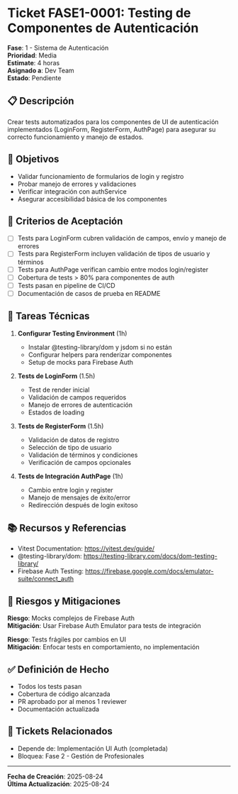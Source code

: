 # Ticket FASE1-0001: Testing de Componentes de Autenticación

**Fase**: 1 - Sistema de Autenticación  
**Prioridad**: Media  
**Estimate**: 4 horas  
**Asignado a**: Dev Team  
**Estado**: Pendiente  

## 📋 Descripción

Crear tests automatizados para los componentes de UI de autenticación implementados (LoginForm, RegisterForm, AuthPage) para asegurar su correcto funcionamiento y manejo de estados.

## 🎯 Objetivos

- Validar funcionamiento de formularios de login y registro
- Probar manejo de errores y validaciones
- Verificar integración con authService
- Asegurar accesibilidad básica de los componentes

## 📝 Criterios de Aceptación

- [ ] Tests para LoginForm cubren validación de campos, envío y manejo de errores
- [ ] Tests para RegisterForm incluyen validación de tipos de usuario y términos
- [ ] Tests para AuthPage verifican cambio entre modos login/register
- [ ] Cobertura de tests > 80% para componentes de auth
- [ ] Tests pasan en pipeline de CI/CD
- [ ] Documentación de casos de prueba en README

## 🔧 Tareas Técnicas

1. **Configurar Testing Environment** (1h)
   - Instalar @testing-library/dom y jsdom si no están
   - Configurar helpers para renderizar componentes
   - Setup de mocks para Firebase Auth

2. **Tests de LoginForm** (1.5h)
   - Test de render inicial
   - Validación de campos requeridos
   - Manejo de errores de autenticación
   - Estados de loading

3. **Tests de RegisterForm** (1.5h)
   - Validación de datos de registro
   - Selección de tipo de usuario
   - Validación de términos y condiciones
   - Verificación de campos opcionales

4. **Tests de Integración AuthPage** (1h)
   - Cambio entre login y register
   - Manejo de mensajes de éxito/error
   - Redirección después de login exitoso

## 📚 Recursos y Referencias

- Vitest Documentation: https://vitest.dev/guide/
- @testing-library/dom: https://testing-library.com/docs/dom-testing-library/
- Firebase Auth Testing: https://firebase.google.com/docs/emulator-suite/connect_auth

## 🚫 Riesgos y Mitigaciones

**Riesgo**: Mocks complejos de Firebase Auth  
**Mitigación**: Usar Firebase Auth Emulator para tests de integración

**Riesgo**: Tests frágiles por cambios en UI  
**Mitigación**: Enfocar tests en comportamiento, no implementación

## ✅ Definición de Hecho

- Todos los tests pasan
- Cobertura de código alcanzada
- PR aprobado por al menos 1 reviewer
- Documentación actualizada

## 🔗 Tickets Relacionados

- Depende de: Implementación UI Auth (completada)
- Bloquea: Fase 2 - Gestión de Profesionales

---

**Fecha de Creación**: 2025-08-24  
**Última Actualización**: 2025-08-24